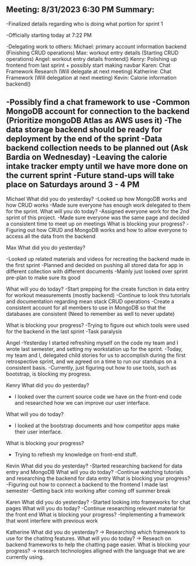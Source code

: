 Meeting: 8/31/2023 6:30 PM 
Summary: 
-------
-Finalized details regarding who is doing what portion for sprint 1 

-Officially starting today at 7:22 PM

-Delegating work to others: 
Michael: primary account information backend (Finishing CRUD operations)
Max: workout entry details (Starting CRUD operations) 
Angel: workout entry details frontend()
Kenry: Polishing up frontend from last sprint + possibly start making navbar
Karen: Chat Framework Research (Will delegate at next meeting)
Katherine: Chat Framework (Will delegation at next meeting)
Kevin: Calorie information backend()

-Possibly find a chat framework to use
-Common MongoDB account for connection to the backend (Prioritize mongoDB Atlas as AWS uses it)
-The data storage backend should be ready for deployment by the end of the sprint 
-Data backend collection needs to be planned out (Ask Bardia on Wednesday)
-Leaving the calorie intake tracker empty until we have more done on the current sprint
-Future stand-ups will take place on Saturdays around 3 - 4 PM
-------
Michael
What did you do yesterday? 
-Looked up how MongoDB works and how CRUD works
-Made sure everyone has enough work delegated to them for the sprint.
What will you do today?
-Assigned everyone work for the 2nd sprint of this project.
-Made sure everyone was the same page and decided a consistent time to meet up on meetings
What is blocking your progress?
-Figuring out how CRUD and MongoDB works and how to allow everyone to access all the data from the backend

Max
What did you do yesterday? 

-Looked up related materials and videos for recreating the backend made in the first sprint
-Planned and decided on pushing all stored data for app in different collection with different documents
-Mainly just looked over sprint pre-plan to make sure its good 

What will you do today?
-Start prepping for the create function in data entry for workout measurements (mostly backend)
-Continue to look thru tutorials and documentation regarding mean stack CRUD operations
-Create a consistent account for all members to use in MongoDB so that the databases are consistent (Need to remember as well to never update)

What is blocking your progress? 
-Trying to figure out which tools were used for the backend in the last sprint 
-Task paralysis


Angel
-Yesterday I started refreshing myself on the code my team and I wrote last semester, and setting my workstation up for the sprint.
-Today, my team and I, delegated child stories for us to accomplish during the first retrospective sprint, and we agreed on a time to run our standups on a consistent basis. 
-Currently, just figuring out how to use tools, such as bootstrap, is blocking my progress.


Kenry
What did you do yesterday? 
- I looked over the current source code we have on the front-end code and researched how we can improve our user interface.

What will you do today?
- I looked at the bootstrap documents and how competitor apps make their user interface.

What is blocking your progress?
- Trying to refresh my knowledge on front-end stuff.

Kevin
What did you do yesterday? 
-Started researching backend for data entry and MongoDB
What will you do today?
-Continue watching tutorials and researching the backend for data entry
What is blocking your progress?
-Figuring out how to connect a backend to the frontend I made last semester
-Getting back into working after coming off summer break

Karen
What did you do yesterday?
-Started looking into frameworks for chat pages
What will you do today?
-Continue researching relevant material for the front end
What is blocking your progress?
-Implementing a framework that wont interfere with previous work


Katherine 
What did you do yesterday?
-> Researching which framework to use for the chatitng features.
What will you do today?
-> Reseach on backend frameworks to help the chatting page easier. 
What is blocking your progress?
-> research technologies alligned with the language that we are currently using.
